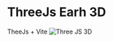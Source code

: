 # ThreeJs Earh 3D 
TheeJs + Vite 
![Three JS 3D ](https://github.com/user-attachments/assets/34bb701d-2407-40af-9cd6-e8eec9f932fd)
